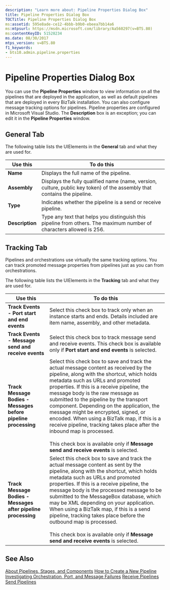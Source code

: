 ```yaml
---
description: "Learn more about: Pipeline Properties Dialog Box"
title: Pipeline Properties Dialog Box
TOCTitle: Pipeline Properties Dialog Box
ms:assetid: 595e8ade-ce12-4bbb-b9b0-ebeea7bb14a6
ms:mtpsurl: https://msdn.microsoft.com/library/Aa560297(v=BTS.80)
ms:contentKeyID: 51528234
ms.date: 08/30/2017
mtps_version: v=BTS.80
f1_keywords:
- bts10.admin.pipeline.properties
---
```


# Pipeline Properties Dialog Box

You can use the **Pipeline Properties** window to view information on all the pipelines that are deployed in the application, as well as default pipelines that are deployed in every BizTalk installation. You can also configure message tracking options for pipelines. Pipeline properties are configured in Microsoft Visual Studio. The **Description** box is an exception; you can edit it in the **Pipeline Properties** window.

## General Tab

The following table lists the UIElements in the **General** tab and what they are used for.

<table>
<thead>
<tr class="header">
<th>Use this</th>
<th>To do this</th>
</tr>
</thead>
<tbody>
<tr class="odd">
<td><strong>Name</strong></td>
<td>Displays the full name of the pipeline.</td>
</tr>
<tr class="even">
<td><strong>Assembly</strong></td>
<td>Displays the fully qualified name (name, version, culture, public key token) of the assembly that contains the pipeline.</td>
</tr>
<tr class="odd">
<td><strong>Type</strong></td>
<td>Indicates whether the pipeline is a send or receive pipeline.</td>
</tr>
<tr class="even">
<td><strong>Description</strong></td>
<td>Type any text that helps you distinguish this pipeline from others. The maximum number of characters allowed is 256.</td>
</tr>
</tbody>
</table>

## Tracking Tab

Pipelines and orchestrations use virtually the same tracking options. You can track promoted message properties from pipelines just as you can from orchestrations.

The following table lists the UIElements in the **Tracking** tab and what they are used for.

<table>
<thead>
<tr class="header">
<th>Use this</th>
<th>To do this</th>
</tr>
</thead>
<tbody>
<tr class="odd">
<td><strong>Track Events - Port start and end events</strong></td>
<td>Select this check box to track only when an instance starts and ends. Details included are item name, assembly, and other metadata.</td>
</tr>
<tr class="even">
<td><strong>Track Events - Message send and receive events</strong></td>
<td>Select this check box to track message send and receive events. This check box is available only if <strong>Port start and end events</strong> is selected.</td>
</tr>
<tr class="odd">
<td><strong>Track Message Bodies - Messages before pipeline processing</strong></td>
<td>Select this check box to save and track the actual message content as received by the pipeline, along with the shortcut, which holds metadata such as URLs and promoted properties. If this is a receive pipeline, the message body is the raw message as submitted to the pipeline by the transport component. Depending on the application, the message might be encrypted, signed, or encoded. When using a BizTalk map, if this is a receive pipeline, tracking takes place after the inbound map is processed.<br />
<br />
This check box is available only if <strong>Message send and receive events</strong> is selected.</td>
</tr>
<tr class="even">
<td><strong>Track Message Bodies - Messages after pipeline processing</strong></td>
<td>Select this check box to save and track the actual message content as sent by the pipeline, along with the shortcut, which holds metadata such as URLs and promoted properties. If this is a receive pipeline, the message body is the processed message to be submitted to the MessageBox database, which may be XML depending on your application. When using a BizTalk map, if this is a send pipeline, tracking takes place before the outbound map is processed.<br />
<br />
This check box is available only if <strong>Message send and receive events</strong> is selected.</td>
</tr>
</tbody>
</table>

## See Also

[About Pipelines, Stages, and Components](https://msdn.microsoft.com/library/aa577959\(v=bts.80\))  
[How to Create a New Pipeline](https://msdn.microsoft.com/library/aa578387\(v=bts.80\))  
[Investigating Orchestration, Port, and Message Failures](https://msdn.microsoft.com/library/aa560126\(v=bts.80\))  
[Receive Pipelines](https://msdn.microsoft.com/library/aa561803\(v=bts.80\))  
[Send Pipelines](https://msdn.microsoft.com/library/aa547976\(v=bts.80\))
